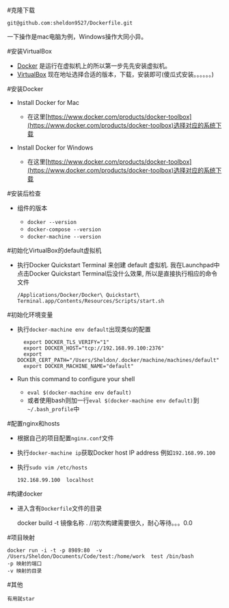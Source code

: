 #克隆下载

    git@github.com:sheldon9527/Dockerfile.git

一下操作是mac电脑为例，Windows操作大同小异。

#安装VirtualBox

- [Docker](https://www.docker.com) 是运行在虚拟机上的所以第一步先先安装虚拟机。
- [VirtualBox](https://www.virtualbox.org/) 现在地址选择合适的版本，下载，安装即可(傻瓜式安装。。。。。。)

#安装Docker

- Install Docker for Mac

    - 在这里[https://www.docker.com/products/docker-toolbox](https://www.docker.com/products/docker-toolbox)选择对应的系统下载

- Install Docker for Windows

    - 在这里[https://www.docker.com/products/docker-toolbox](https://www.docker.com/products/docker-toolbox)选择对应的系统下载

#安装后检查

- 组件的版本

    - `docker --version`  
    - `docker-compose --version`  
    - `docker-machine --version`

#初始化VirtualBox的default虚拟机

- 执行Docker Quickstart Terminal 来创建 default 虚拟机. 我在Launchpad中点击Docker Quickstart Terminal后没什么效果, 所以是直接执行相应的命令文件

    `/Applications/Docker/Docker\ Quickstart\ Terminal.app/Contents/Resources/Scripts/start.sh`

#初始化环境变量

- 执行`docker-machine env default`出现类似的配置

        export DOCKER_TLS_VERIFY="1"
        export DOCKER_HOST="tcp://192.168.99.100:2376"
        export DOCKER_CERT_PATH="/Users/Sheldon/.docker/machine/machines/default"
        export DOCKER_MACHINE_NAME="default"

- Run this command to configure your shell

    - `eval $(docker-machine env default)`
    - 或者使用bash则加一行`eval $(docker-machine env default)`到`~/.bash_profile`中

#配置nginx和hosts

- 根据自己的项目配置`nginx.conf`文件
- 执行`docker-machine ip`获取Docker host IP address 例如`192.168.99.100`
- 执行`sudo vim /etc/hosts`

    `192.168.99.100  localhost`

#构建docker

- 进入含有`Dockerfile`文件的目录

    docker build -t  镜像名称 .  //初次构建需要很久，耐心等待。。。0.0

#项目映射

    docker run -i -t -p 8989:80  -v /Users/Sheldon/Documents/Code/test:/home/work  test /bin/bash
    -p 映射的端口
    -v 映射的目录

#其他

    有用就star
